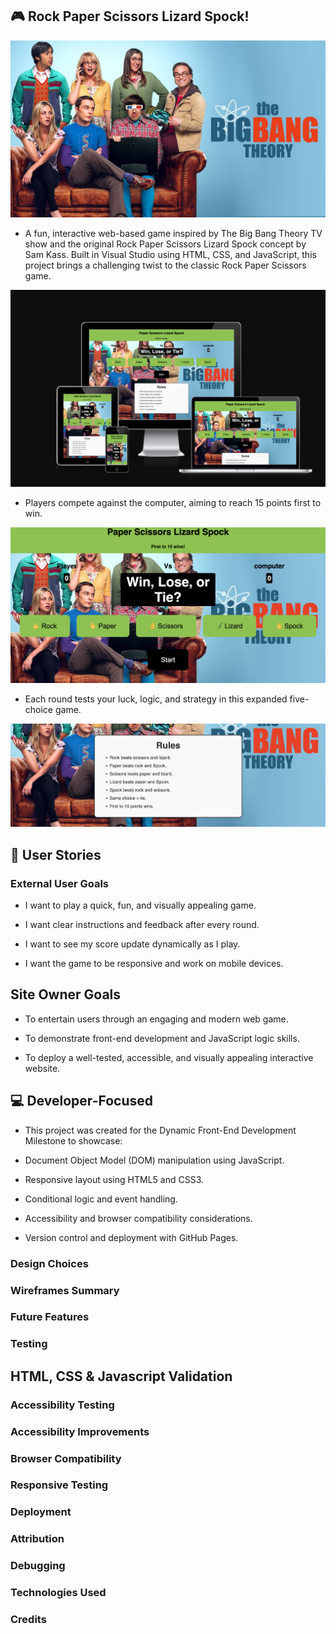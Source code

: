 ## 🎮 Rock Paper Scissors Lizard Spock!

![image](images/thebigbang1.jpg)

- A fun, interactive web-based game inspired by The Big Bang Theory TV show and the original Rock Paper Scissors Lizard Spock concept by Sam Kass.
Built in Visual Studio using HTML, CSS, and JavaScript, this project brings a challenging twist to the classic Rock Paper Scissors game.

![image](images/amiresponsive.png)

- Players compete against the computer, aiming to reach 15 points first to win. 

![image](images/homepage1.png)

- Each round tests your luck, logic, and strategy in this expanded five-choice game.

![image](images/homepagerules.png)

## 🧭 User Stories

### External User Goals

- I want to play a quick, fun, and visually appealing game.

- I want clear instructions and feedback after every round.

- I want to see my score update dynamically as I play.

- I want the game to be responsive and work on mobile devices.

## Site Owner Goals

- To entertain users through an engaging and modern web game.

- To demonstrate front-end development and JavaScript logic skills.

- To deploy a well-tested, accessible, and visually appealing interactive website.

## 💻 Developer-Focused

- This project was created for the Dynamic Front-End Development Milestone to showcase:

-  Document Object Model (DOM) manipulation using JavaScript.

- Responsive layout using HTML5 and CSS3.

- Conditional logic and event handling.

- Accessibility and browser compatibility considerations.

- Version control and deployment with GitHub Pages.

### Design Choices

### Wireframes Summary

### Future Features

### Testing

## HTML, CSS & Javascript Validation

### Accessibility Testing

### Accessibility Improvements

### Browser Compatibility

### Responsive Testing

### Deployment

### Attribution

### Debugging

### Technologies Used

### Credits
